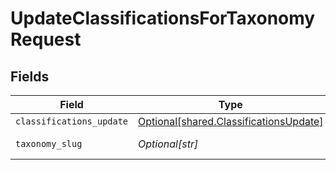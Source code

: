 # UpdateClassificationsForTaxonomyRequest


## Fields

| Field                                                                                      | Type                                                                                       | Required                                                                                   | Description                                                                                |
| ------------------------------------------------------------------------------------------ | ------------------------------------------------------------------------------------------ | ------------------------------------------------------------------------------------------ | ------------------------------------------------------------------------------------------ |
| `classifications_update`                                                                   | [Optional[shared.ClassificationsUpdate]](undefined/models/shared/classificationsupdate.md) | :heavy_minus_sign:                                                                         | N/A                                                                                        |
| `taxonomy_slug`                                                                            | *Optional[str]*                                                                            | :heavy_check_mark:                                                                         | Taxonomy slug                                                                              |